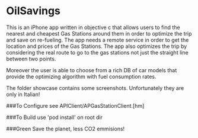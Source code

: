 OilSavings
=
This is an iPhone app written in objective c that allows users to find the nearest and cheapest Gas Stations around them in order to optimize the trip and save on re-fueling. The app needs a remote service in order to get the location and prices of the Gas Stations. The app also optimizes the trip by considering the real route to go to the gas stations not just the straight line between two points. 

Moreover the user is able to choose from a rich DB of car models that provide the optimizing algorithm with fuel consumption rates.

The folder showcase contains some screenshots. Unfortunately they are only in Italian!

###To Configure
see APIClient/APGasStationClient.[hm]


###To Build
use 'pod install' on root dir


###Green
Save the planet, less CO2 emmisions!

